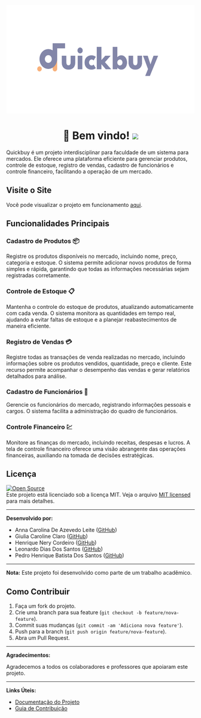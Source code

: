 <p align="center">
  <img src="./images/Frame 4.png" alt="Logo do projeto" height="290">
</p>
<h1 align='center'>🏪 Bem vindo! <img src="https://media.giphy.com/media/hvRJCLFzcasrR4ia7z/giphy.gif" width="35"></h1> 

Quickbuy é um projeto interdisciplinar para faculdade de um sistema para mercados. Ele oferece uma plataforma eficiente para gerenciar produtos, controle de estoque, registro de vendas, cadastro de funcionários e controle financeiro, facilitando a operação de um mercado.

## Visite o Site

Você pode visualizar o projeto em funcionamento [aqui](https://henriquenery1.github.io/QuickBuy/login/login.html).

## Funcionalidades Principais

### Cadastro de Produtos 📦
Registre os produtos disponíveis no mercado, incluindo nome, preço, categoria e estoque. O sistema permite adicionar novos produtos de forma simples e rápida, garantindo que todas as informações necessárias sejam registradas corretamente.

### Controle de Estoque 📋
Mantenha o controle do estoque de produtos, atualizando automaticamente com cada venda. O sistema monitora as quantidades em tempo real, ajudando a evitar faltas de estoque e a planejar reabastecimentos de maneira eficiente.

### Registro de Vendas 💳
Registre todas as transações de venda realizadas no mercado, incluindo informações sobre os produtos vendidos, quantidade, preço e cliente. Este recurso permite acompanhar o desempenho das vendas e gerar relatórios detalhados para análise.

### Cadastro de Funcionários 👥
Gerencie os funcionários do mercado, registrando informações pessoais e cargos. O sistema facilita a administração do quadro de funcionários.

### Controle Financeiro 💹
Monitore as finanças do mercado, incluindo receitas, despesas e lucros. A tela de controle financeiro oferece uma visão abrangente das operações financeiras, auxiliando na tomada de decisões estratégicas.

## Licença
[![Open Source](https://badges.frapsoft.com/os/v1/open-source.svg?v=103)](https://opensource.org/) <br>
Este projeto está licenciado sob a licença MIT. Veja o arquivo [MIT licensed](https://choosealicense.com/licenses/mit/) para mais detalhes.

---

**Desenvolvido por:**
- Anna Carolina De Azevedo Leite ([GitHub](https://github.com/annacarolinaa))
- Giulia Caroline Claro ([GitHub](https://github.com/GiuCaroline))
- Henrique Nery Cordeiro ([GitHub](https://github.com/henriquenery1))
- Leonardo Dias Dos Santos ([GitHub](https://github.com/Leo-Santoss))
- Pedro Henrique Batista Dos Santos ([GitHub](https://github.com/pedrosantos664))

---

**Nota:** Este projeto foi desenvolvido como parte de um trabalho acadêmico.

## Como Contribuir

1. Faça um fork do projeto.
2. Crie uma branch para sua feature (`git checkout -b feature/nova-feature`).
3. Commit suas mudanças (`git commit -am 'Adiciona nova feature'`).
4. Push para a branch (`git push origin feature/nova-feature`).
5. Abra um Pull Request.

---

**Agradecimentos:**

Agradecemos a todos os colaboradores e professores que apoiaram este projeto.

---

**Links Úteis:**

- [Documentação do Projeto](#)
- [Guia de Contribuição](#)
